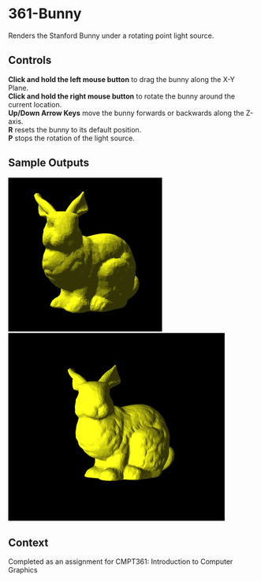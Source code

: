 # 361-Bunny
Renders the Stanford Bunny under a rotating point light source.

## Controls
**Click and hold the left mouse button** to drag the bunny along the X-Y Plane. <br>
**Click and hold the right mouse button** to rotate the bunny around the current location. <br>
**Up/Down Arrow Keys** move the bunny forwards or backwards along the Z-axis. <br>
**R** resets the bunny to its default position. <br>
**P** stops the rotation of the light source.

## Sample Outputs
![Sample 1](https://github.com/EricSHuang/361-Bunny/blob/master/bunny2.png) <br>
![Sample 2](https://github.com/EricSHuang/361-Bunny/blob/master/bunny.png)

## Context
Completed as an assignment for CMPT361: Introduction to Computer Graphics
